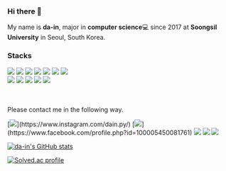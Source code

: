 ### Hi there 👋
My name is **da-in**, major in **computer science**💻 since 2017 at **Soongsil University** in Seoul, South Korea.</br>
   
### Stacks

<div> 
  <img src="https://img.shields.io/badge/python-3776AB?style=flat-square&logo=python&logoColor=white"> 
  <img src="https://img.shields.io/badge/java-007396?style=flat-square&logo=java&logoColor=white"> 
  <img src="https://img.shields.io/badge/c++-00599C?style=flat-square&logo=c%2B%2B&logoColor=white">
  
  <img src="https://img.shields.io/badge/html5-E34F26?style=flat-square&logo=html5&logoColor=white"> 
  <img src="https://img.shields.io/badge/css-1572B6?style=flat-square&logo=css3&logoColor=white"> 
  <img src="https://img.shields.io/badge/javascript-F7DF1E?style=flat-square&logo=javascript&logoColor=black"> 
  <img src="https://img.shields.io/badge/react-61DAFB?style=flat-square&logo=react&logoColor=black"> 
  <br/>
  <img src="https://img.shields.io/badge/flutter-02569B?style=flat-square&logo=flutter&logoColor=white">
  <img src="https://img.shields.io/badge/bootstrap-7952B3?style=flat-square&logo=bootstrap&logoColor=white">
  <img src="https://img.shields.io/badge/linux-FCC624?style=flat-square&logo=linux&logoColor=black"> 
  <img src="https://img.shields.io/badge/github-181717?style=flat-square&logo=github&logoColor=white">
  <img src="https://img.shields.io/badge/git-F05032?style=flat-square&logo=git&logoColor=white">
</div>

<br/>

<br/> 

Please contact me in the following way.


[![](http://img.shields.io/badge/-instagram-E4405F?style=flat-square&logo=instagram&logoColor=white&link="https://www.instagram.com/dain.py/")](https://www.instagram.com/dain.py/)
[![](http://img.shields.io/badge/-facebook-1877F2?style=flat-square&logo=Facebook&logoColor=white&link=https://www.facebook.com/profile.php?id=100005450081761")](https://www.facebook.com/profile.php?id=100005450081761)
[![](http://img.shields.io/badge/-E--mail-03C75A?style=flat-square&logo=Naver&logoColor=white&link=mailto:talown@naver.com)](mailto:talown@naver.com)
[![](http://img.shields.io/badge/-github.io-181717?style=flat-square&logo=GitHub&logoColor=white&link=https://da-in.github.io)](https://da-in.github.io)
[![](https://img.shields.io/badge/Gmail-d14836?style=flat-square&logo=Gmail&logoColor=white&link=mailto:dain809@gmail.com)](mailto:dain809@gmail.com)


[![da-in's GitHub stats](https://github-readme-stats.vercel.app/api?username=da-in)](https://github.com/anuraghazra/github-readme-stats)

[![Solved.ac profile](http://mazassumnida.wtf/api/v2/generate_badge?boj=talown)](https://solved.ac/talown)

<!--
**da-in/da-in** is a ✨ _special_ ✨ repository because its `README.md` (this file) appears on your GitHub profile.

Here are some ideas to get you started:

- 🔭 I’m currently working on ...
- 🌱 I’m currently learning ...
- 👯 I’m looking to collaborate on ...
- 🤔 I’m looking for help with ...
- 💬 Ask me about ...
- 📫 How to reach me: ...
- 😄 Pronouns: ...
- ⚡ Fun fact: ...
-->
